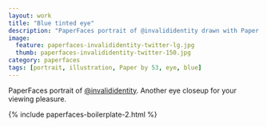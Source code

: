 ```yaml
---
layout: work
title: "Blue tinted eye"
description: "PaperFaces portrait of @invalididentity drawn with Paper by 53 on an iPad."
image: 
  feature: paperfaces-invalididentity-twitter-lg.jpg
  thumb: paperfaces-invalididentity-twitter-150.jpg
category: paperfaces
tags: [portrait, illustration, Paper by 53, eye, blue]
---
```


PaperFaces portrait of [@invalididentity](http://twitter.com/invalididentity). Another eye closeup for your viewing pleasure.

{% include paperfaces-boilerplate-2.html %}